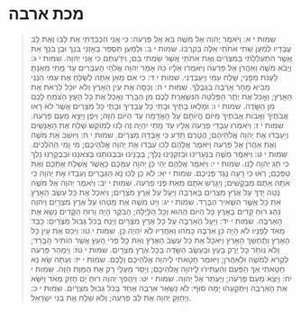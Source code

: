 # מכת ארבה

> שמות י א: וַיֹּאמֶר יְהוָה אֶל מֹשֶׁה בֹּא אֶל פַּרְעֹה:  כִּי אֲנִי הִכְבַּדְתִּי אֶת לִבּוֹ וְאֶת לֵב עֲבָדָיו לְמַעַן שִׁתִי אֹתֹתַי אֵלֶּה בְּקִרְבּוֹ.
> שמות י ב: וּלְמַעַן תְּסַפֵּר בְּאָזְנֵי בִנְךָ וּבֶן בִּנְךָ אֵת אֲשֶׁר הִתְעַלַּלְתִּי בְּמִצְרַיִם וְאֶת אֹתֹתַי אֲשֶׁר שַׂמְתִּי בָם; וִידַעְתֶּם כִּי אֲנִי יְהוָה.
> שמות י ג: וַיָּבֹא מֹשֶׁה וְאַהֲרֹן אֶל פַּרְעֹה וַיֹּאמְרוּ אֵלָיו כֹּה אָמַר יְהוָה אֱלֹהֵי הָעִבְרִים עַד מָתַי מֵאַנְתָּ לֵעָנֹת מִפָּנָי; שַׁלַּח עַמִּי וְיַעַבְדֻנִי.
> שמות י ד: כִּי אִם מָאֵן אַתָּה לְשַׁלֵּחַ אֶת עַמִּי הִנְנִי מֵבִיא מָחָר אַרְבֶּה בִּגְבֻלֶךָ.
> שמות י ה: וְכִסָּה אֶת עֵין הָאָרֶץ וְלֹא יוּכַל לִרְאֹת אֶת הָאָרֶץ; וְאָכַל אֶת יֶתֶר הַפְּלֵטָה הַנִּשְׁאֶרֶת לָכֶם מִן הַבָּרָד וְאָכַל אֶת כָּל הָעֵץ הַצֹּמֵחַ לָכֶם מִן הַשָּׂדֶה.
> שמות י ו: וּמָלְאוּ בָתֶּיךָ וּבָתֵּי כָל עֲבָדֶיךָ וּבָתֵּי כָל מִצְרַיִם אֲשֶׁר לֹא רָאוּ אֲבֹתֶיךָ וַאֲבוֹת אֲבֹתֶיךָ מִיּוֹם הֱיוֹתָם עַל הָאֲדָמָה עַד הַיּוֹם הַזֶּה; וַיִּפֶן וַיֵּצֵא מֵעִם פַּרְעֹה.
> שמות י ז: וַיֹּאמְרוּ עַבְדֵי פַרְעֹה אֵלָיו עַד מָתַי יִהְיֶה זֶה לָנוּ לְמוֹקֵשׁ שַׁלַּח אֶת הָאֲנָשִׁים וְיַעַבְדוּ אֶת יְהוָה אֱלֹהֵיהֶם; הֲטֶרֶם תֵּדַע כִּי אָבְדָה מִצְרָיִם.
> שמות י ח: וַיּוּשַׁב אֶת מֹשֶׁה וְאֶת אַהֲרֹן אֶל פַּרְעֹה וַיֹּאמֶר אֲלֵהֶם לְכוּ עִבְדוּ אֶת יְהוָה אֱלֹהֵיכֶם; מִי וָמִי הַהֹלְכִים.
> שמות י ט: וַיֹּאמֶר מֹשֶׁה בִּנְעָרֵינוּ וּבִזְקֵנֵינוּ נֵלֵךְ; בְּבָנֵינוּ וּבִבְנוֹתֵנוּ בְּצֹאנֵנוּ וּבִבְקָרֵנוּ נֵלֵךְ כִּי חַג יְהוָה לָנוּ.
> שמות י י: וַיֹּאמֶר אֲלֵהֶם יְהִי כֵן יְהוָה עִמָּכֶם כַּאֲשֶׁר אֲשַׁלַּח אֶתְכֶם וְאֶת טַפְּכֶם; רְאוּ כִּי רָעָה נֶגֶד פְּנֵיכֶם.
> שמות י יא: לֹא כֵן לְכוּ נָא הַגְּבָרִים וְעִבְדוּ אֶת יְהוָה כִּי אֹתָהּ אַתֶּם מְבַקְשִׁים; וַיְגָרֶשׁ אֹתָם מֵאֵת פְּנֵי פַרְעֹה.
> שמות י יב: וַיֹּאמֶר יְהוָה אֶל מֹשֶׁה נְטֵה יָדְךָ עַל אֶרֶץ מִצְרַיִם בָּאַרְבֶּה וְיַעַל עַל אֶרֶץ מִצְרָיִם; וְיֹאכַל אֶת כָּל עֵשֶׂב הָאָרֶץ אֵת כָּל אֲשֶׁר הִשְׁאִיר הַבָּרָד.
> שמות י יג: וַיֵּט מֹשֶׁה אֶת מַטֵּהוּ עַל אֶרֶץ מִצְרַיִם וַיהוָה נִהַג רוּחַ קָדִים בָּאָרֶץ כָּל הַיּוֹם הַהוּא וְכָל הַלָּיְלָה; הַבֹּקֶר הָיָה וְרוּחַ הַקָּדִים נָשָׂא אֶת הָאַרְבֶּה.
> שמות י יד: וַיַּעַל הָאַרְבֶּה עַל כָּל אֶרֶץ מִצְרַיִם וַיָּנַח בְּכֹל גְּבוּל מִצְרָיִם:  כָּבֵד מְאֹד לְפָנָיו לֹא הָיָה כֵן אַרְבֶּה כָּמֹהוּ וְאַחֲרָיו לֹא יִהְיֶה כֵּן.
> שמות י טו: וַיְכַס אֶת עֵין כָּל הָאָרֶץ וַתֶּחְשַׁךְ הָאָרֶץ וַיֹּאכַל אֶת כָּל עֵשֶׂב הָאָרֶץ וְאֵת כָּל פְּרִי הָעֵץ אֲשֶׁר הוֹתִיר הַבָּרָד; וְלֹא נוֹתַר כָּל יֶרֶק בָּעֵץ וּבְעֵשֶׂב הַשָּׂדֶה בְּכָל אֶרֶץ מִצְרָיִם.
> שמות י טז: וַיְמַהֵר פַּרְעֹה לִקְרֹא לְמֹשֶׁה וּלְאַהֲרֹן; וַיֹּאמֶר חָטָאתִי לַיהוָה אֱלֹהֵיכֶם וְלָכֶם.
> שמות י יז: וְעַתָּה שָׂא נָא חַטָּאתִי אַךְ הַפַּעַם וְהַעְתִּירוּ לַיהוָה אֱלֹהֵיכֶם; וְיָסֵר מֵעָלַי רַק אֶת הַמָּוֶת הַזֶּה.
> שמות י יח: וַיֵּצֵא מֵעִם פַּרְעֹה; וַיֶּעְתַּר אֶל יְהוָה.
> שמות י יט: וַיַּהֲפֹךְ יְהוָה רוּחַ יָם חָזָק מְאֹד וַיִּשָּׂא אֶת הָאַרְבֶּה וַיִּתְקָעֵהוּ יָמָּה סּוּף:  לֹא נִשְׁאַר אַרְבֶּה אֶחָד בְּכֹל גְּבוּל מִצְרָיִם.
> שמות י כ: וַיְחַזֵּק יְהוָה אֶת לֵב פַּרְעֹה; וְלֹא שִׁלַּח אֶת בְּנֵי יִשְׂרָאֵל. 
 

